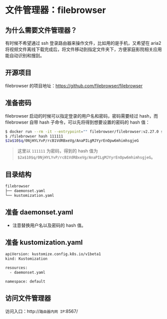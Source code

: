 # 文件管理器：filebrowser

## 为什么需要文件管理器？

有时候不希望通过 ssh 登录路由器来操作文件，比如用的是手机，又希望在 aria2 将视频文件离线下载完成后，将文件移动到指定文件夹下，方便家庭影院相关应用能自动识别和搜刮。

## 开源项目

filebrowser 的项目地址：https://github.com/filebrowser/filebrowser

## 准备密码

filebrowser 启动的时候可以指定登录的用户名和密码，密码需要经过 hash，而 filebrowser 自带 hash 子命令，可以先将得到想要设置的密码的 hash 值：

```bash
$ docker run --rm -it --entrypoint="" filebrowser/filebrowser:v2.27.0 sh
$ /filebrowser hash 111111
$2a$10$q/0NjHYLYvP/rcB1VdRBxeVg/AnaPILgMJYyrEnOpw6mhimhsgjeG
```

> 这里以 `111111` 为密码，得到的 hash 值为 `$2a$10$q/0NjHYLYvP/rcB1VdRBxeVg/AnaPILgMJYyrEnOpw6mhimhsgjeG`。

## 目录结构

```txt
filebrowser
├── daemonset.yaml
└── kustomization.yaml
```

## 准备 daemonset.yaml

<FileBlock showLineNumbers title="daemonset.yaml" file="home-network/filebrowser.yaml" />

* 注意替换用户名以及密码的 hash 值。

## 准备 kustomization.yaml

```txt
apiVersion: kustomize.config.k8s.io/v1beta1
kind: Kustomization

resources:
  - daemonset.yaml

namespace: default
```

## 访问文件管理器

访问入口：http://`路由器内网 IP`:8567/
